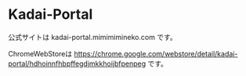 # Kadai-Portal
公式サイトは
kadai-portal.mimimimineko.com
です。

ChromeWebStoreは
https://chrome.google.com/webstore/detail/kadai-portal/hdhoinnfhbpffegdjmkkhoijbfpenpeg
です。
